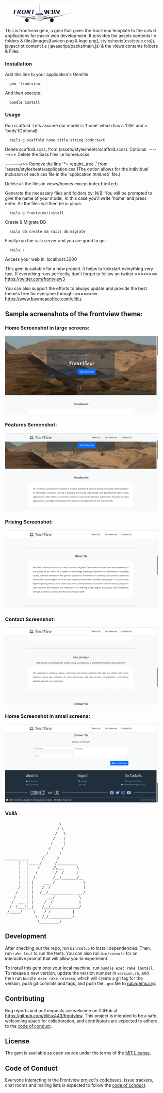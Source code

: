 ![alt text](assets/logo.png)

This is frontview gem, a gem that gives the front-end template to the rails 6 applications for easier web development. It provides the assets contents i.e folders & files(images[favicon.png & logo.png], stylesheets[css/style.css]), javascript content i.e (javascript/packs/main.js) & the views contents folders & Files.

### Installation
Add this line to your application's Gemfile:
```
  gem 'frontview'
```
And then execute:
```
  bundle install
```
### Usage
Run scaffold. Lets assume our model is 'home' which has a 'title' and a 'body'(Optional)
```
  rails g scaffold home title:string body:text
```
Delete scaffold.scss, from (assets/stylesheets/scaffold.scss).
Optional:
 ------>>> Delete the Sass files i.e homes.scss.

 ------>>> Remove the line '*= require_tree .' from 'assets/stylesheets/application.css'(The option allows for the individual inclusion of each css file in the 'application.html.erb' file.)

Delete all the files in views/homes except index.html.erb

Generate the necessary files and folders by:
N/B: You will be prompted to give the name of your model, In this case you'll write 'home' and press enter. All the files will then be in place. 
```
  rails g frontview:install
```
Create & Migrate DB
```
  rails db:create && rails db:migrate
```
Finally run the rails server and you are good to go:
```
  rails s
```
Access your web in: localhost:3000

This gem is suitable for a new project. It helps to kickstart everything very fast. 
If everything runs perfectly, don't forget to follow on twitter ========> https://twitter.com/frontview3

You can also support the efforts to always update and provide the best themes free for everyone through: ========> https://www.buymeacoffee.com/elibiz

## Sample screenshots of the frontview theme:

### Home Screenshot in large screens:
![alt text](assets/sample1.png)

### Features Screenshot:
![alt text](assets/sample2.png)

### Pricing Screenshot:
![alt text](assets/sample3.png)

### Contact Screenshot:
![alt text](assets/sample4.png)
 
### Home Screenshot in small screens:
![alt text](assets/sample5.png)

### Voilà 
                             \
                            / \
                           /   \
                          /    |
                         /     |
                        /     /
                      _/     /
    ___________      /      /
          |   |_____/      /_________
          |   |    /      /\___      \
          |   |   /        /  /      |
          |   |  /        /__/_______/__
          |   | |     ___ /             \
          /   | |    /  /               |
         /    | |   /__/________________/
        /     | |      ___/           \
       /  ___ | |     /  /            |
      /  [___]|_|    /__/_____________/
     /_____/     \    / /          |   
                  \  /_/___________/
                   \_________/

## Development
After checking out the repo, run `bin/setup` to install dependencies. Then, run `rake test` to run the tests. You can also run `bin/console` for an interactive prompt that will allow you to experiment.

To install this gem onto your local machine, run `bundle exec rake install`. To release a new version, update the version number in `version.rb`, and then run `bundle exec rake release`, which will create a git tag for the version, push git commits and tags, and push the `.gem` file to [rubygems.org](https://rubygems.org).

## Contributing
Bug reports and pull requests are welcome on GitHub at https://github.com/elibiz443/frontview. This project is intended to be a safe, welcoming space for collaboration, and contributors are expected to adhere to the [code of conduct](https://github.com/elibiz443/frontview/blob/master/CODE_OF_CONDUCT.md).

## License
The gem is available as open source under the terms of the [MIT License](https://opensource.org/licenses/MIT).

## Code of Conduct
Everyone interacting in the Frontview project's codebases, issue trackers, chat rooms and mailing lists is expected to follow the [code of conduct](https://github.com/elibiz443/frontview/blob/master/CODE_OF_CONDUCT.md).
